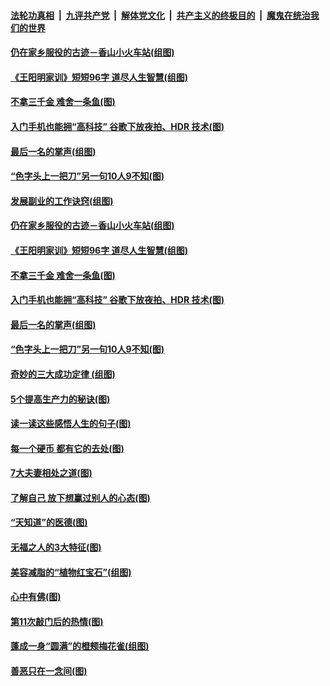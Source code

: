 

####  [法轮功真相](../../../../basic/blob/master/README.md?t=10090932) &nbsp;|&nbsp; [九评共产党](../../../../9ping.md/blob/master/README.md?t=10090932) &nbsp;|&nbsp; [解体党文化](../../../../jtdwh.md/blob/master/README.md?t=10090932)  &nbsp;|&nbsp; [共产主义的终极目的](../../../../gczydzjmd.md/blob/master/README.md?t=10090932) &nbsp;|&nbsp; [魔鬼在统治我们的世界](../../../../mgztzwmdsj.md/blob/master/README.md?t=10090932) 

#### [仍在家乡服役的古迹－香山小火车站(组图)](../pages/p8/948487.md?t=10090932) 

#### [《王阳明家训》短短96字 道尽人生智慧(组图)](../pages/p8/948488.md?t=10090932) 

#### [不拿三千金 难舍一条鱼(图)](../pages/p8/947918.md?t=10090932) 

#### [入门手机也能拥“高科技” 谷歌下放夜拍、HDR 技术(图)](../pages/p8/948460.md?t=10090932) 

#### [最后一名的掌声(组图)](../pages/p8/947932.md?t=10090932) 

#### [“色字头上一把刀”另一句10人9不知(图)](../pages/p8/948389.md?t=10090932) 

#### [发展副业的工作诀窍(组图)](../pages/p8/947360.md?t=10090932) 

#### [仍在家乡服役的古迹－香山小火车站(组图)](../pages/p8/948487.md?t=10090932) 

#### [《王阳明家训》短短96字 道尽人生智慧(组图)](../pages/p8/948488.md?t=10090932) 

#### [不拿三千金 难舍一条鱼(图)](../pages/p8/947918.md?t=10090932) 

#### [入门手机也能拥“高科技” 谷歌下放夜拍、HDR 技术(图)](../pages/p8/948460.md?t=10090932) 

#### [最后一名的掌声(组图)](../pages/p8/947932.md?t=10090932) 

#### [“色字头上一把刀”另一句10人9不知(图)](../pages/p8/948389.md?t=10090932) 

#### [奇妙的三大成功定律&nbsp;(组图)](../pages/p8/948096.md?t=10090932) 

#### [5个提高生产力的秘诀(图)](../pages/p8/947353.md?t=10090932) 

#### [读一读这些感悟人生的句子(图)](../pages/p8/947898.md?t=10090932) 

#### [每一个硬币 都有它的去处(图)](../pages/p8/948286.md?t=10090932) 

#### [7大夫妻相处之道(图)](../pages/p8/948094.md?t=10090932) 

#### [了解自己 放下想赢过别人的心态(图)](../pages/p8/947347.md?t=10090932) 

#### [“天知道”的医德(图)](../pages/p8/938259.md?t=10090932) 

#### [无福之人的3大特征(图)](../pages/p8/948177.md?t=10090932) 

#### [美容减脂的“植物红宝石”(组图)](../pages/p8/948101.md?t=10090932) 

#### [心中有佛(图)](../pages/p8/947726.md?t=10090932) 

#### [第11次敲门后的热情(图)](../pages/p8/948095.md?t=10090932) 

#### [蓬成一身“圆满”的橙颊梅花雀(组图)](../pages/p8/948121.md?t=10090932) 

#### [善恶只在一念间(图)](../pages/p8/947705.md?t=10090932) 


